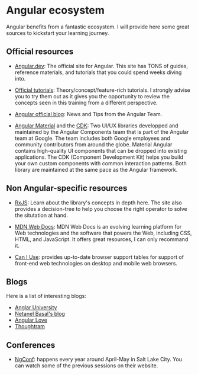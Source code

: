 # Angular ecosystem

Angular benefits from a fantastic ecosystem. I will provide here some great sources to kickstart your learning journey.

## Official resources

- [Angular.dev](https://angular.dev): The official site for Angular. This site has TONS of guides, reference materials, and tutorials that you could spend weeks diving into.

- [Official tutorials](https://angular.dev/tutorials): Theory/concept/feature-rich tutorials. I strongly advise you to try them out as it gives you the opportunity to review the concepts seen in this training from a different perspective.

- [Angular official blog](https://blog.angular.dev): News and Tips from the Angular Team.

- [Angular Material](https://material.angular.io/) and the [CDK](https://material.angular.io/cdk/categories): Two UI/UX libraries developped and maintained by the Angular Components team that is part of the Angular team at Google. The team includes both Google employees and community contributors from around the globe. Material Angular contains high-quality UI components that can be dropped into existing applications. The CDK (Component Development Kit) helps you build your own custom components with common interaction patterns. Both library are maintained at the same pace as the Angular framework.


## Non Angular-specific resources

- [RxJS](https://rxjs.dev): Learn about the library's concepts in depth here. The site also provides a decision-tree to help you choose the right operator to solve the situtation at hand.

- [MDN Web Docs](https://developer.mozilla.org/): MDN Web Docs is an evolving learning platform for Web technologies and the software that powers the Web, including CSS, HTML, and JavaScript. It offers great resources, I can only recommand it.

- [Can I Use](https://caniuse.com/): provides up-to-date browser support tables for support of front-end web technologies on desktop and mobile web browsers.

## Blogs

Here is a list of interesting blogs:
- [Anglar University](https://blog.angular-university.io/)
- [Netanel Basal's blog](https://medium.com/netanelbasal)
- [Angular Love](https://angular.love/)
- [Thoughtram](https://blog.thoughtram.io/categories/angular)

## Conferences

- [NgConf](https://2023.ng-conf.org/): happens every year around April-May in Salt Lake City. You can watch some of the previous sessions on their website.
